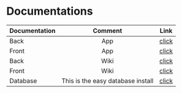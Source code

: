 # Documentations
| Documentation   | Comment           | Link  |
| --------------- |:-----------------:| :----:|
| Back            | App   | [click](https://github.com/Melomania-be/back) |
| Front           | App | [click](https://github.com/Melomania-be/front) |
| Back            | Wiki   | [click](https://github.com/Melomania-be/back/wiki) |
| Front           | Wiki | [click](https://github.com/Melomania-be/front/wiki) |
| Database        | This is the easy database install  | [click](https://github.com/Melomania-be/database) |
